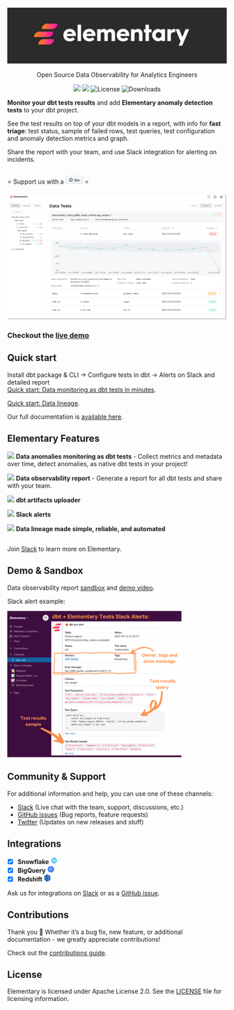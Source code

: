 <p align="center">
<img alt="Logo" src="static/header_git.png"/ width="1000">
</p>

<p align="center">Open Source Data Observability for Analytics Engineers</p>

<p align="center">
<a href="https://join.slack.com/t/elementary-community/shared_invite/zt-uehfrq2f-zXeVTtXrjYRbdE_V6xq4Rg"><img src="https://img.shields.io/badge/join-Slack-ff69b4"/></a>
<a href="https://docs.elementary-data.com/"><img src="https://img.shields.io/badge/docs-quickstart-orange"/></a>
<img alt="License" src="https://img.shields.io/badge/license-Apache--2.0-ff69b4"/>
<img alt="Downloads" src="https://static.pepy.tech/personalized-badge/elementary-lineage?period=total&units=international_system&left_color=grey&right_color=orange"&left_text=Downloads"/>

**Monitor your dbt tests results** and add **Elementary anomaly detection tests** to your dbt project. 

See the test results on top of your dbt models in a report, with info for **fast triage**: test status, sample of failed rows, test queries, test configuration and anomaly detection metrics and graph.

Share the report with your team, and use Slack integration for alerting on incidents. 


##

:star: Support us with a <a href="https://github.com/elementary-data/elementary-lineage/stargazers"><img src="static/star_github.png" width="40"/></a> :star:  

<img alt="UI" src="static/ui_for_git.png" width="800">

### Checkout the [live demo](https://www.elementary-data.com/elementary-demo-data-observability)
 


## Quick start
  
Install dbt package & CLI -> Configure tests in dbt -> Alerts on Slack and detailed report  
[Quick start: Data monitoring as dbt tests in minutes](https://docs.elementary-data.com/quickstart). 

[Quick start: Data lineage](https://docs.elementary-data.com/quickstart-data-lineage/install-and-configure). 

Our full documentation is [available here](https://docs.elementary-data.com/). 
  
  
## Elementary Features

 <img src="static/elementary_icon.ico" width="16"/>  **Data anomalies monitoring as dbt tests** - Collect metrics and metadata over time, detect anomalies, as native dbt tests in your project!

 <img src="static/elementary_icon.ico" width="16"/> **Data observability report** - Generate a report for all dbt tests and share with your team. 

 <img src="static/elementary_icon.ico" width="16"/> **dbt artifacts uploader**

 <img src="static/elementary_icon.ico" width="16"/> **Slack alerts**

 <img src="static/elementary_icon.ico" width="16"/> **Data lineage made simple, reliable, and automated**

##

  
Join [Slack](https://join.slack.com/t/elementary-community/shared_invite/zt-uehfrq2f-zXeVTtXrjYRbdE_V6xq4Rg) to learn more on Elementary.


  
## Demo & Sandbox

Data observability report [sandbox](https://www.elementary-data.com/data-observability-demo) and [demo video](https://www.elementary-data.com/demo).  

Slack alert example:

<img src="static/Slack_alert_elementary.png" width="400"/>

## Community & Support

For additional information and help, you can use one of these channels:

* [Slack](https://join.slack.com/t/elementary-community/shared_invite/zt-uehfrq2f-zXeVTtXrjYRbdE_V6xq4Rg) \(Live chat with the team, support, discussions, etc.\)
* [GitHub issues](https://github.com/elementary-data/elementary/issues) \(Bug reports, feature requests)
* [Twitter](https://twitter.com/ElementaryData) \(Updates on new releases and stuff)


## **Integrations**

* [x] **Snowflake** ![](static/snowflake-16.png) 
* [x] **BigQuery**  ![](static/bigquery-16.png) 
* [x] **Redshift**  ![](static/redshift-16.png)

Ask us for integrations on [Slack](https://join.slack.com/t/elementary-community/shared_invite/zt-uehfrq2f-zXeVTtXrjYRbdE_V6xq4Rg) or as a [GitHub issue](https://github.com/elementary-data/elementary-lineage/issues/new).


## **Contributions**

Thank you :orange_heart: Whether it’s a bug fix, new feature, or additional documentation - we greatly appreciate contributions!

Check out the [contributions guide](https://docs.elementary-data.com/project-overview/contributions). 


## **License**

Elementary is licensed under Apache License 2.0. See the [LICENSE](https://github.com/elementary-data/elementary-lineage/blob/master/LICENSE) file for licensing information.
